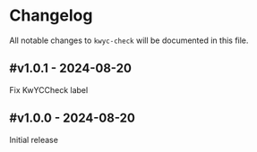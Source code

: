 # Changelog

All notable changes to `kwyc-check` will be documented in this file.

## #v1.0.1 - 2024-08-20

Fix KwYCCheck label

## #v1.0.0 - 2024-08-20

Initial release
